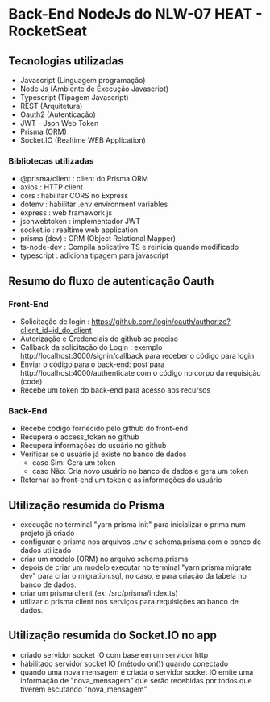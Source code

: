 # Back-End NodeJs do NLW-07 HEAT - RocketSeat

## Tecnologias utilizadas

- Javascript (Linguagem programação)
- Node Js (Ambiente de Execução Javascript)
- Typescript (Tipagem Javascript)
- REST (Arquitetura)
- Oauth2 (Autenticação)
- JWT - Json Web Token
- Prisma (ORM)
- Socket.IO (Realtime WEB Application)

### Bibliotecas utilizadas

- @prisma/client : client do Prisma ORM
- axios : HTTP client
- cors : habilitar CORS no Express
- dotenv : habilitar .env environment variables
- express : web framework js
- jsonwebtoken : implementador JWT
- socket.io : realtime web application
- prisma (dev) : ORM (Object Relational Mapper)
- ts-node-dev : Compila aplicativo TS e reinicia quando modificado
- typescript : adiciona tipagem para javascript

## Resumo do fluxo de autenticação Oauth

### Front-End

- Solicitação de login : https://github.com/login/oauth/authorize?client_id=id_do_client
- Autorização e Credenciais do github se preciso
- Callback da solicitação do Login : exemplo http://localhost:3000/signin/callback para receber o código para login
- Enviar o código para o back-end: post para http://localhost:4000/authenticate com o código no corpo da requisição (code)
- Recebe um token do back-end para acesso aos recursos

### Back-End

- Recebe código fornecido pelo github do front-end
- Recupera o access_token no github
- Recupera informações do usuário no github
- Verificar se o usuário já existe no banco de dados
  - caso Sim: Gera um token
  - caso Não: Cria novo usuário no banco de dados e gera um token
- Retornar ao front-end um token e as informações do usuário

## Utilização resumida do Prisma

- execução no terminal "yarn prisma init" para inicializar o prima num projeto já criado
- configurar o prisma nos arquivos .env e schema.prisma com o banco de dados utilizado
- criar um modelo (ORM) no arquivo schema.prisma
- depois de criar um modelo executar no terminal "yarn prisma migrate dev" para criar
  o migration.sql, no caso, e para criação da tabela no banco de dados.
- criar um prisma client (ex: /src/prisma/index.ts)
- utilizar o prisma client nos serviços para requisições ao banco de dados.

## Utilização resumida do Socket.IO no app

- criado servidor socket IO com base em um servidor http
- habilitado servidor socket IO (método on()) quando conectado
- quando uma nova mensagem é criada o servidor socket IO emite uma informação de
  "nova_mensagem" que serão recebidas por todos que tiverem escutando "nova_mensagem"
